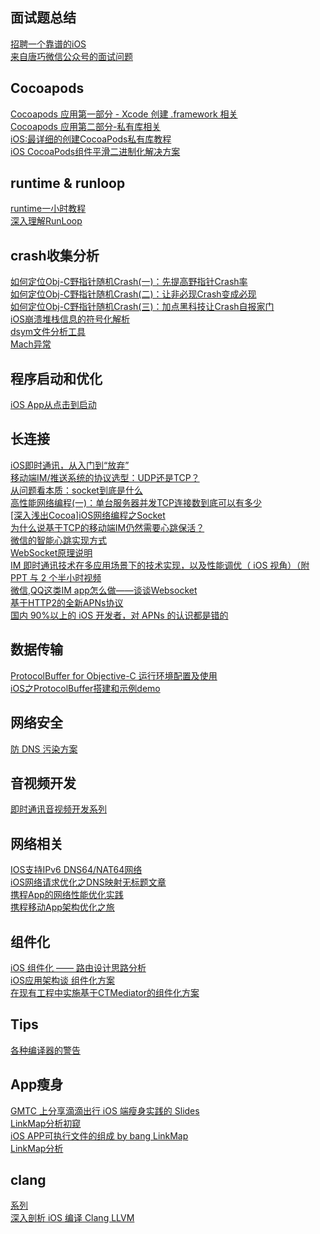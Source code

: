 
## 面试题总结
[招聘一个靠谱的iOS](https://github.com/ChenYilong/iOSInterviewQuestions/tree/master/01《招聘一个靠谱的iOS》面试题参考答案)</br>
[来自唐巧微信公众号的面试问题](https://www.jianshu.com/p/542b5a21e3d9)

## Cocoapods
[Cocoapods 应用第一部分 - Xcode 创建 .framework 相关](http://www.cocoachina.com/ios/20150906/13323.html)</br>
[Cocoapods 应用第二部分-私有库相关](http://www.cocoachina.com/ios/20150916/13471.html)</br>
[iOS:最详细的创建CocoaPods私有库教程](http://www.cnblogs.com/XYQ-208910/p/6214066.html)</br>
[iOS CocoaPods组件平滑二进制化解决方案 ](http://www.yiqixiabigao.com/ios-cocoapodszu-jian-ping-hua-er-jin-zhi-hua-fang-an-ji-xiang-xi-jiao-cheng/)</br>

## runtime & runloop
[runtime一小时教程](https://www.ianisme.com/ios/2019.html)</br>
[深入理解RunLoop](https://blog.ibireme.com/2015/05/18/runloop/)</br>

## crash收集分析
[如何定位Obj-C野指针随机Crash(一)：先提高野指针Crash率](http://blog.csdn.net/tencent_bugly/article/details/46277055)</br>
[如何定位Obj-C野指针随机Crash(二)：让非必现Crash变成必现](http://blog.csdn.net/tencent_bugly/article/details/46374401)</br>
[如何定位Obj-C野指针随机Crash(三)：加点黑科技让Crash自报家门](http://blog.csdn.net/tangaowen/article/details/46830049)</br>
[iOS崩溃堆栈信息的符号化解析](https://www.jianshu.com/p/953f0961157a)</br>
[dsym文件分析工具](https://github.com/answer-huang/dSYMTools)</br>
[Mach异常](https://wangdetong.github.io/2016/07/20/20160720Mach%E5%BC%82%E5%B8%B8/)</br>

## 程序启动和优化
[iOS App从点击到启动](http://www.cocoachina.com/ios/20161114/18054.html)</br>

## 长连接
[iOS即时通讯，从入门到“放弃”](https://www.jianshu.com/p/2dbb360886a8)</br>
[移动端IM/推送系统的协议选型：UDP还是TCP？](http://www.52im.net/thread-33-1-1.html)</br>
[从问题看本质：socket到底是什么](http://blog.csdn.net/yeyuangen/article/details/6799575)</br>
[高性能网络编程(一)：单台服务器并发TCP连接数到底可以有多少](http://www.52im.net/thread-561-1-1.html)</br>
[[深入浅出Cocoa]iOS网络编程之Socket](http://blog.csdn.net/kesalin/article/details/8798039)</br>
[为什么说基于TCP的移动端IM仍然需要心跳保活？](http://www.52im.net/thread-281-1-1.html)</br>
[微信的智能心跳实现方式](http://www.52im.net/thread-120-1-1.html)</br>
[WebSocket原理说明](https://cloud.tencent.com/document/product/214/4150?fromSource=gwzcw.93403.93403.93403)</br>
[IM 即时通讯技术在多应用场景下的技术实现，以及性能调优（ iOS 视角）（附 PPT 与 2 个半小时视频](https://www.jianshu.com/p/8cd908148f9e)</br>
[微信,QQ这类IM app怎么做——谈谈Websocket](https://www.jianshu.com/p/bcefda55bce4)</br>
[基于HTTP2的全新APNs协议](https://github.com/ChenYilong/iOS9AdaptationTips/blob/master/%E5%9F%BA%E4%BA%8EHTTP2%E7%9A%84%E5%85%A8%E6%96%B0APNs%E5%8D%8F%E8%AE%AE/%E5%9F%BA%E4%BA%8EHTTP2%E7%9A%84%E5%85%A8%E6%96%B0APNs%E5%8D%8F%E8%AE%AE.md)</br>
[国内 90%以上的 iOS 开发者，对 APNs 的认识都是错的](https://www.jianshu.com/p/ace1b422bad4)</br>

## 数据传输
[ProtocolBuffer for Objective-C 运行环境配置及使用](https://www.jianshu.com/p/8c6c009bc500)</br>
[iOS之ProtocolBuffer搭建和示例demo](http://www.qingpingshan.com/rjbc/ios/181571.html)</br>

## 网络安全
[防 DNS 污染方案](https://github.com/ChenYilong/iOSBlog/blob/master/Tips/%E5%9F%BA%E4%BA%8EWebsocket%E7%9A%84IM%E5%8D%B3%E6%97%B6%E9%80%9A%E8%AE%AF%E6%8A%80%E6%9C%AF/%E9%98%B2%20DNS%20%E6%B1%A1%E6%9F%93%E6%96%B9%E6%A1%88.md)</br>

## 音视频开发
[即时通讯音视频开发系列](http://www.52im.net/thread-228-1-1.html)</br>

## 网络相关
[IOS支持IPv6 DNS64/NAT64网络](http://www.pchou.info/ios/2016/06/05/ios-supporting-ipv6.html)</br>
[iOS网络请求优化之DNS映射无标题文章](https://www.jianshu.com/p/ad038ea54310)</br>
[携程App的网络性能优化实践](http://chuansong.me/n/2577464)</br>
[携程移动App架构优化之旅](http://mp.weixin.qq.com/s?__biz=MzA3ODg4MDk0Ng==&mid=403004844&idx=1&sn=3e3b7d1e95d99d7dd0cfe63c08a096f8&scene=21#wechat_redirect)</br>

## 组件化
[iOS 组件化 —— 路由设计思路分析](http://www.jianshu.com/p/76da56b3bd55)</br>
[iOS应用架构谈 组件化方案](https://casatwy.com/iOS-Modulization.html)</br>
[在现有工程中实施基于CTMediator的组件化方案](https://casatwy.com/modulization_in_action.html)</br>

## Tips
[各种编译器的警告](http://fuckingclangwarnings.com/#semantic)</br>

## App瘦身
[GMTC 上分享滴滴出行 iOS 端瘦身实践的 Slides](https://www.jianshu.com/p/6422a6861562)</br>
[LinkMap分析初窥](https://www.jianshu.com/p/76c13488ac72)</br>
[iOS APP可执行文件的组成 by bang LinkMap](http://blog.cnbang.net/tech/2296/)</br>
[LinkMap分析](http://blog.csdn.net/bravegogo/article/details/70529316)</br>

## clang
[系列](http://kangwang1988.github.io/blog/)</br>
[深入剖析 iOS 编译 Clang LLVM](https://github.com/ming1016/study/wiki/%E6%B7%B1%E5%85%A5%E5%89%96%E6%9E%90-iOS-%E7%BC%96%E8%AF%91-Clang---LLVM)</br>
